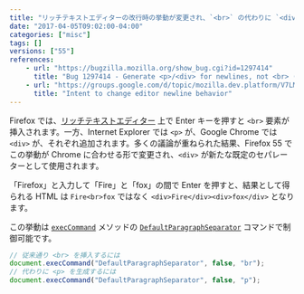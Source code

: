 ```yaml
---
title: "リッチテキストエディターの改行時の挙動が変更され、`<br>` の代わりに `<div>` が生成されます"
date: "2017-04-05T09:02:00-04:00"
categories: ["misc"]
tags: []
versions: ["55"]
references:
    - url: "https://bugzilla.mozilla.org/show_bug.cgi?id=1297414"
      title: "Bug 1297414 - Generate <p>/<div> for newlines, not <br> (defaultParagraphSeparator)"
    - url: "https://groups.google.com/d/topic/mozilla.dev.platform/V7LMopGp5HY/discussion"
      title: "Intent to change editor newline behavior"
---
```

Firefox では、[リッチテキストエディター](https://developer.mozilla.org/ja/docs/Rich-Text_Editing_in_Mozilla) 上で Enter キーを押すと `<br>` 要素が挿入されます。一方、Internet Explorer では `<p>` が、Google Chrome では `<div>` が、それぞれ追加されます。多くの議論が重ねられた結果、Firefox 55 でこの挙動が Chrome に合わせる形で変更され、`<div>` が新たな既定のセパレーターとして使用されます。

「Firefox」と入力して「Fire」と「fox」の間で Enter を押すと、結果として得られる HTML は `Fire<br>fox` ではなく `<div>Fire</div><div>fox</div>` となります。

この挙動は [`execCommand`](https://developer.mozilla.org/ja/docs/Web/API/Document/execCommand) メソッドの [`DefaultParagraphSeparator`](https://msdn.microsoft.com/en-us/library/hh801229(v=vs.85).aspx#DefaultParagraphSeparator) コマンドで制御可能です。

```js
// 従来通り <br> を挿入するには
document.execCommand("DefaultParagraphSeparator", false, "br");
// 代わりに <p> を生成するには
document.execCommand("DefaultParagraphSeparator", false, "p");
```
